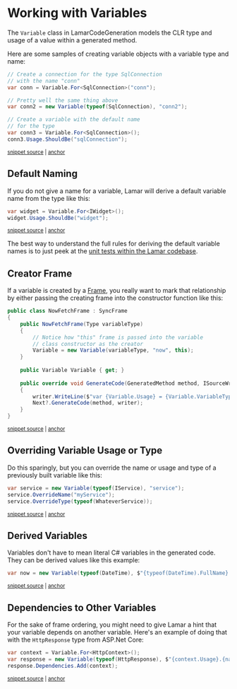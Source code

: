 # Working with Variables

The `Variable` class in LamarCodeGeneration models the CLR type and usage of a value within a generated method.

Here are some samples of creating variable objects with a variable type and name:

<!-- snippet: sample_create-a-variable -->
<a id='snippet-sample_create-a-variable'></a>
```cs
// Create a connection for the type SqlConnection 
// with the name "conn"
var conn = Variable.For<SqlConnection>("conn");

// Pretty well the same thing above
var conn2 = new Variable(typeof(SqlConnection), "conn2");

// Create a variable with the default name
// for the type
var conn3 = Variable.For<SqlConnection>();
conn3.Usage.ShouldBe("sqlConnection");
```
<sup><a href='https://github.com/JasperFx/lamar/blob/master/src/LamarCompiler.Testing/Samples/Variables.cs#L40-L52' title='Snippet source file'>snippet source</a> | <a href='#snippet-sample_create-a-variable' title='Start of snippet'>anchor</a></sup>
<!-- endSnippet -->

## Default Naming

If you do not give a name for a variable, Lamar will derive a default variable name from the type like this:

<!-- snippet: sample_default-variable-name-usage -->
<a id='snippet-sample_default-variable-name-usage'></a>
```cs
var widget = Variable.For<IWidget>();
widget.Usage.ShouldBe("widget");
```
<sup><a href='https://github.com/JasperFx/lamar/blob/master/src/LamarCompiler.Testing/Samples/Variables.cs#L26-L29' title='Snippet source file'>snippet source</a> | <a href='#snippet-sample_default-variable-name-usage' title='Start of snippet'>anchor</a></sup>
<!-- endSnippet -->

The best way to understand the full rules for deriving the default variable names is to just peek at the
[unit tests within the Lamar codebase](https://github.com/JasperFx/lamar/blob/master/src/Lamar.Testing/Codegen/VariableTests.cs).

## Creator Frame

If a variable is created by a [Frame](/guide/compilation/frames/frame), you really want to mark that relationship by
either passing the creating frame into the constructor function like this:

<!-- snippet: sample_NowFetchFrame -->
<a id='snippet-sample_nowfetchframe'></a>
```cs
public class NowFetchFrame : SyncFrame
{
    public NowFetchFrame(Type variableType)
    {
        // Notice how "this" frame is passed into the variable
        // class constructor as the creator
        Variable = new Variable(variableType, "now", this);
    }
    
    public Variable Variable { get; }
    
    public override void GenerateCode(GeneratedMethod method, ISourceWriter writer)
    {
        writer.WriteLine($"var {Variable.Usage} = {Variable.VariableType.FullName}.{nameof(DateTime.UtcNow)};");
        Next?.GenerateCode(method, writer);
    }
}
```
<sup><a href='https://github.com/JasperFx/lamar/blob/master/src/LamarCodeGeneration/Model/NowTimeVariableSource.cs#L31-L49' title='Snippet source file'>snippet source</a> | <a href='#snippet-sample_nowfetchframe' title='Start of snippet'>anchor</a></sup>
<!-- endSnippet -->

## Overriding Variable Usage or Type

Do this sparingly, but you can override the name or usage and type of a previously built variable like this:

<!-- snippet: sample_override-variable-usage-and-type -->
<a id='snippet-sample_override-variable-usage-and-type'></a>
```cs
var service = new Variable(typeof(IService), "service");
service.OverrideName("myService");
service.OverrideType(typeof(WhateverService));
```
<sup><a href='https://github.com/JasperFx/lamar/blob/master/src/LamarCompiler.Testing/Samples/Variables.cs#L33-L37' title='Snippet source file'>snippet source</a> | <a href='#snippet-sample_override-variable-usage-and-type' title='Start of snippet'>anchor</a></sup>
<!-- endSnippet -->

## Derived Variables

Variables don't have to mean literal C# variables in the generated code. They can be derived values like this example:

<!-- snippet: sample_derived-variable -->
<a id='snippet-sample_derived-variable'></a>
```cs
var now = new Variable(typeof(DateTime), $"{typeof(DateTime).FullName}.{nameof(DateTime.Now)}");
```
<sup><a href='https://github.com/JasperFx/lamar/blob/master/src/LamarCompiler.Testing/Samples/Variables.cs#L22-L24' title='Snippet source file'>snippet source</a> | <a href='#snippet-sample_derived-variable' title='Start of snippet'>anchor</a></sup>
<!-- endSnippet -->

## Dependencies to Other Variables

For the sake of frame ordering, you might need to give Lamar a hint that your variable depends on another variable. Here's
an example of doing that with the `HttpResponse` type from ASP.Net Core:

<!-- snippet: sample_variable-dependencies -->
<a id='snippet-sample_variable-dependencies'></a>
```cs
var context = Variable.For<HttpContext>();
var response = new Variable(typeof(HttpResponse), $"{context.Usage}.{nameof(HttpContext.Response)}");
response.Dependencies.Add(context);
```
<sup><a href='https://github.com/JasperFx/lamar/blob/master/src/LamarCompiler.Testing/Samples/Variables.cs#L56-L60' title='Snippet source file'>snippet source</a> | <a href='#snippet-sample_variable-dependencies' title='Start of snippet'>anchor</a></sup>
<!-- endSnippet -->
